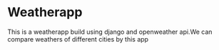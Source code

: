 # Weatherapp
This is a weatherapp build using django and openweather api.We can compare weathers of different cities by this app
